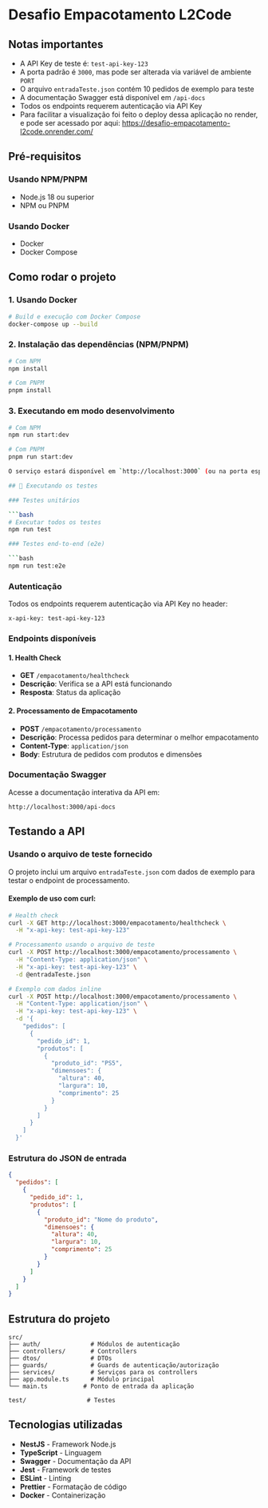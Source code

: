 # Desafio Empacotamento L2Code


## Notas importantes

- A API Key de teste é: `test-api-key-123`
- A porta padrão é `3000`, mas pode ser alterada via variável de ambiente `PORT`
- O arquivo `entradaTeste.json` contém 10 pedidos de exemplo para teste
- A documentação Swagger está disponível em `/api-docs`
- Todos os endpoints requerem autenticação via API Key
- Para facilitar a visualização foi feito o deploy dessa aplicação no render, e pode ser acessado por aqui: https://desafio-empacotamento-l2code.onrender.com/

## Pré-requisitos

### Usando NPM/PNPM
- Node.js 18 ou superior
- NPM ou PNPM

### Usando Docker
- Docker
- Docker Compose

## Como rodar o projeto

### 1. Usando Docker

```bash
# Build e execução com Docker Compose
docker-compose up --build

```
### 2. Instalação das dependências (NPM/PNPM)

```bash
# Com NPM
npm install

# Com PNPM
pnpm install
```

### 3. Executando em modo desenvolvimento

```bash
# Com NPM
npm run start:dev

# Com PNPM
pnpm run start:dev

O serviço estará disponível em `http://localhost:3000` (ou na porta especificada).

## 🧪 Executando os testes

### Testes unitários

```bash
# Executar todos os testes
npm run test

### Testes end-to-end (e2e)

```bash
npm run test:e2e
```

### Autenticação
Todos os endpoints requerem autenticação via API Key no header:
```
x-api-key: test-api-key-123
```

### Endpoints disponíveis

#### 1. Health Check
- **GET** `/empacotamento/healthcheck`
- **Descrição**: Verifica se a API está funcionando
- **Resposta**: Status da aplicação

#### 2. Processamento de Empacotamento
- **POST** `/empacotamento/processamento`
- **Descrição**: Processa pedidos para determinar o melhor empacotamento
- **Content-Type**: `application/json`
- **Body**: Estrutura de pedidos com produtos e dimensões

### Documentação Swagger
Acesse a documentação interativa da API em:
```
http://localhost:3000/api-docs
```

## Testando a API

### Usando o arquivo de teste fornecido

O projeto inclui um arquivo `entradaTeste.json` com dados de exemplo para testar o endpoint de processamento.

#### Exemplo de uso com curl:

```bash
# Health check
curl -X GET http://localhost:3000/empacotamento/healthcheck \
  -H "x-api-key: test-api-key-123"

# Processamento usando o arquivo de teste
curl -X POST http://localhost:3000/empacotamento/processamento \
  -H "Content-Type: application/json" \
  -H "x-api-key: test-api-key-123" \
  -d @entradaTeste.json

# Exemplo com dados inline
curl -X POST http://localhost:3000/empacotamento/processamento \
  -H "Content-Type: application/json" \
  -H "x-api-key: test-api-key-123" \
  -d '{
    "pedidos": [
      {
        "pedido_id": 1,
        "produtos": [
          {
            "produto_id": "PS5",
            "dimensoes": {
              "altura": 40,
              "largura": 10,
              "comprimento": 25
            }
          }
        ]
      }
    ]
  }'
```

### Estrutura do JSON de entrada

```json
{
  "pedidos": [
    {
      "pedido_id": 1,
      "produtos": [
        {
          "produto_id": "Nome do produto",
          "dimensoes": {
            "altura": 40,
            "largura": 10,
            "comprimento": 25
          }
        }
      ]
    }
  ]
}
```

## Estrutura do projeto

```
src/
├── auth/              # Módulos de autenticação
├── controllers/       # Controllers
├── dtos/              # DTOs
├── guards/            # Guards de autenticação/autorização
├── services/          # Serviços para os controllers
├── app.module.ts      # Módulo principal
└── main.ts          # Ponto de entrada da aplicação

test/                 # Testes
```

## Tecnologias utilizadas

- **NestJS** - Framework Node.js
- **TypeScript** - Linguagem
- **Swagger** - Documentação da API
- **Jest** - Framework de testes
- **ESLint** - Linting
- **Prettier** - Formatação de código
- **Docker** - Containerização
